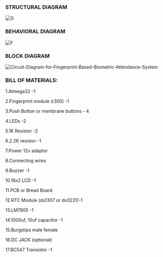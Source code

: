 
### STRUCTURAL DIAGRAM

![G](https://user-images.githubusercontent.com/60978907/144271008-30fdd4bc-7e53-467f-8b77-d830c4b7b965.jpg)

### BEHAVIORAL DIAGRAM

![F](https://user-images.githubusercontent.com/60978907/144271799-cde4f669-9ad8-4f0c-95e9-ccc829b7c0ea.jpg)

### BLOCK DIAGRAM

![Circuit-Diagram-for-Fingerprint-Based-Biometric-Attendance-System](https://user-images.githubusercontent.com/60978907/144272102-44d70ee5-bce9-4ad3-b5a1-9c8a4fd018e0.jpg)

### BILL OF MATERIALS:

 1.Atmega32 -1
 
 2.Fingerprint module (r305) -1
 
 3.Push Button or membrane buttons   - 4
 
 4.LEDs -2
 
 5.1K Resistor -2
 
 6.2.2K resistor -1
 
 7.Power 12v adaptor
 
 8.Connecting wires
 
 9.Buzzer -1
 
 10.16x2 LCD -1
 
 11.PCB or Bread Board
 
 12.RTC Module (ds1307 or ds3231)-1
 
 13.LM7805 -1
 
 14.1000uf, 10uf capacitor -1
 
 15.Burgstips male female
 
 16.DC JACK (optional)
 
 17.BC547 Transistor -1

